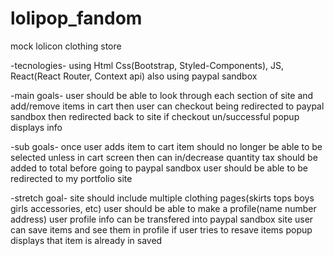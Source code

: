 # lolipop_fandom
mock lolicon clothing store


-tecnologies-
using Html Css(Bootstrap, Styled-Components), JS, React(React Router, Context api)
also using paypal sandbox

-main goals-
user should be able to look through each section of site and add/remove items in cart
then user can checkout being redirected to paypal sandbox
then redirected back to site if checkout un/successful popup displays info

-sub goals-
once user adds item to cart item should no longer be able to be selected unless in cart screen then can in/decrease quantity
tax should be added to total before going to paypal sandbox
user should be able to be redirected to my portfolio site

-stretch goal-
site should include multiple clothing pages(skirts tops boys girls accessories, etc)
user should be able to make a profile(name number address)
user profile info can be transfered into paypal sandbox site
user can save items and see them in profile
if user tries to resave items popup displays that item is already in saved
